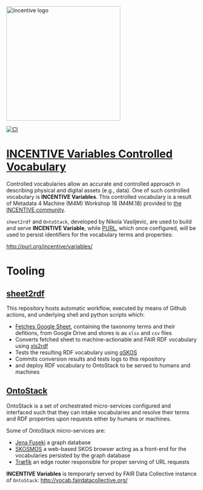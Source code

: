 <img src="https://zenodo.org/api/files/00000000-0000-0000-0000-000000000000/incentive/logo.jpg" alt="incentive logo" width="300"/>

[![CI](https://github.com/fair-data-collective/M4M18-vocabulary/workflows/Sheet2RDF/badge.svg)](https://github.com/fair-data-collective/M4M18-vocabulary/actions?query=workflow%3ASheet2RDF)

# [INCENTIVE Variables Controlled Vocabulary](http://purl.org/incentive/variables/)
Controlled vocabularies allow an accurate and controlled approach in describing physical and digital assets (e.g., data). One of such controlled vocabulary is **INCENTIVE Variables**. This controlled vocabulary is a result of Metadata 4 Machine (M4M) Workshop 18 (M4M.18) provided to [the INCENTIVE community](https://zenodo.org/communities/incentive/about/). 

`sheet2rdf` and `OntoStack`, developed by Nikola Vasiljevic, are used to build and serve **INCENTIVE Variable**, while [PURL](https://archive.org/services/purl/), which once configured, will be used to persist identifiers for the vocabulary terms and properties:

   http://purl.org/incentive/variables/


# Tooling
## [sheet2rdf](https://github.com/fair-data-collective/sheet2rdf)

This repository hosts automatic workflow, executed by means of Github actions, and underlying shell and python scripts which:

- [Fetches Google Sheet](https://docs.google.com/spreadsheets/d/1g6pfXRYA-4LjRj2ZS74jcs9R5vs5dOCoBdwAQW8opcY/edit#gid=1316280843), containing the taxonomy terms and their defitions, from Google Drive and stores is as `xlsx` and `csv` files
- Converts fetched sheet to machine-actionable and FAIR RDF vocabulary using [xls2rdf](https://github.com/sparna-git/xls2rdf)
- Tests the resulting RDF vocabulary using [qSKOS](https://github.com/cmader/qSKOS/)
- Commits conversion results and tests logs to this repository
- and deploy RDF vocabulary to OntoStack to be served to humans and machines

## [OntoStack](http://vocab.fairdatacollective.org)

OntoStack is a set of orchestrated micro-services configured and interfaced such that they can intake vocabularies and resolve their terms and RDF properties upon requests either by humans or machines.

Some of OntoStack micro-services are:

- [Jena Fuseki](https://jena.apache.org/documentation/fuseki2/) a graph database
- [SKOSMOS](http://www.skosmos.org/) a web-based SKOS browser acting as a front-end for the vocabularies persisted by the graph database
- [Træfik](https://doc.traefik.io/traefik/) an edge router responsible for proper serving of URL requests

**INCENTIVE Variables** is temporarly served by FAIR Data Collective instance of `OntoStack`:
http://vocab.fairdatacollective.org/
